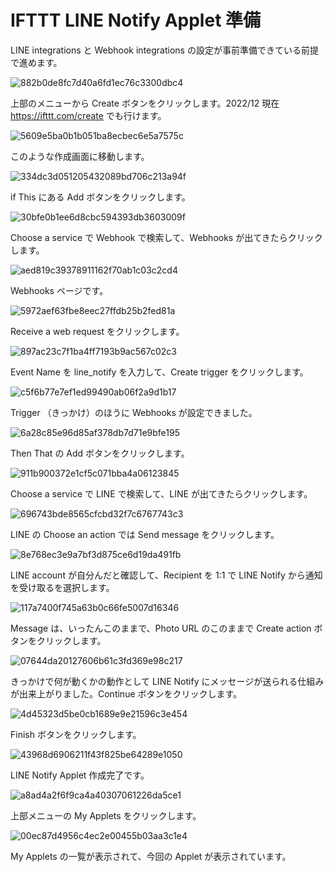 # IFTTT LINE Notify Applet 準備

LINE integrations と Webhook integrations の設定が事前準備できている前提で進めます。

![882b0de8fc7d40a6fd1ec76c3300dbc4](https://i.gyazo.com/882b0de8fc7d40a6fd1ec76c3300dbc4.png)

上部のメニューから Create ボタンをクリックします。2022/12 現在 https://ifttt.com/create でも行けます。

![5609e5ba0b1b051ba8ecbec6e5a7575c](https://i.gyazo.com/5609e5ba0b1b051ba8ecbec6e5a7575c.png)

このような作成画面に移動します。

![334dc3d051205432089bd706c213a94f](https://i.gyazo.com/334dc3d051205432089bd706c213a94f.png)

if This にある Add ボタンをクリックします。

![30bfe0b1ee6d8cbc594393db3603009f](https://i.gyazo.com/30bfe0b1ee6d8cbc594393db3603009f.png)

Choose a service で Webhook で検索して、Webhooks が出てきたらクリックします。

![aed819c39378911162f70ab1c03c2cd4](https://i.gyazo.com/aed819c39378911162f70ab1c03c2cd4.png)

Webhooks ページです。

![5972aef63fbe8eec27ffdb25b2fed81a](https://i.gyazo.com/5972aef63fbe8eec27ffdb25b2fed81a.png)

Receive a web request をクリックします。

![897ac23c7f1ba4ff7193b9ac567c02c3](https://i.gyazo.com/897ac23c7f1ba4ff7193b9ac567c02c3.png)

Event Name を line_notify を入力して、Create trigger をクリックします。

![c5f6b77e7ef1ed99490ab06f2a9d1b17](https://i.gyazo.com/c5f6b77e7ef1ed99490ab06f2a9d1b17.png)

Trigger （きっかけ）のほうに Webhooks が設定できました。

![6a28c85e96d85af378db7d71e9bfe195](https://i.gyazo.com/6a28c85e96d85af378db7d71e9bfe195.png)

Then That の Add ボタンをクリックします。

![911b900372e1cf5c071bba4a06123845](https://i.gyazo.com/911b900372e1cf5c071bba4a06123845.png)

Choose a service で LINE で検索して、LINE が出てきたらクリックします。

![696743bde8565cfcbd32f7c6767743c3](https://i.gyazo.com/696743bde8565cfcbd32f7c6767743c3.png)

LINE の Choose an action では Send message をクリックします。

![8e768ec3e9a7bf3d875ce6d19da491fb](https://i.gyazo.com/8e768ec3e9a7bf3d875ce6d19da491fb.png)

LINE account が自分んだと確認して、Recipient を 1:1 で LINE Notify から通知を受け取るを選択します。

![117a7400f745a63b0c66fe5007d16346](https://i.gyazo.com/117a7400f745a63b0c66fe5007d16346.png)

Message は、いったんこのままで、Photo URL のこのままで Create action ボタンをクリックします。

![07644da20127606b61c3fd369e98c217](https://i.gyazo.com/07644da20127606b61c3fd369e98c217.png)

きっかけで何が動くかの動作として LINE Notify にメッセージが送られる仕組みが出来上がりました。Continue ボタンをクリックします。

![4d45323d5be0cb1689e9e21596c3e454](https://i.gyazo.com/4d45323d5be0cb1689e9e21596c3e454.png)

Finish ボタンをクリックします。

![43968d6906211f43f825be64289e1050](https://i.gyazo.com/43968d6906211f43f825be64289e1050.png)

LINE Notify Applet 作成完了です。

![a8ad4a2f6f9ca4a40307061226da5ce1](https://i.gyazo.com/a8ad4a2f6f9ca4a40307061226da5ce1.png)

上部メニューの My Applets をクリックします。

![00ec87d4956c4ec2e00455b03aa3c1e4](https://i.gyazo.com/00ec87d4956c4ec2e00455b03aa3c1e4.jpg)

My Applets の一覧が表示されて、今回の Applet が表示されています。